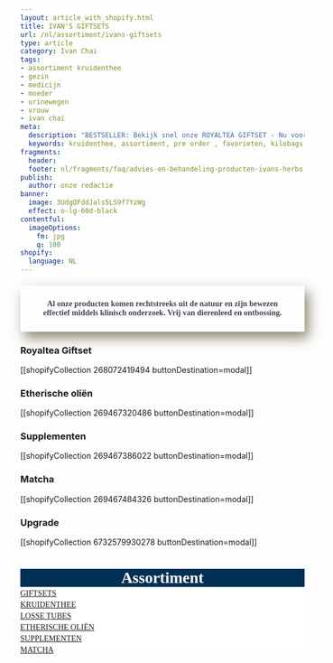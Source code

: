 ```yaml
---
layout: article_with_shopify.html
title: IVAN'S GIFTSETS
url: /nl/assortiment/ivans-giftsets
type: article
category: Ivan Chai
tags:
- assortiment kruidenthee
- gezin
- medicijn
- moeder
- urinewegen
- vrouw
- ivan chai
meta:
  description: "BESTSELLER: Bekijk snel onze ROYALTEA GIFTSET - Nu voor maar €39,95 bij aanmelden nieuwsbrief = 20% KORTING..."
  keywords: kruidenthee, assortiment, pre order , favorieten, kilobags, inzichten, geschenkdoos, cadeau, katoen, draagtas, beker, theezeef
fragments:
  header:
  footer: nl/fragments/faq/advies-en-behandeling-producten-ivans-herbs
publish:
  author: onze redactie
banner:
  image: 3UdgQFddJals5LS9f7YzWg
  effect: o-lg-60d-black
contentful:
  imageOptions:
    fm: jpg
    q: 100
shopify:
  language: NL
---
```

<div class="space-25"></div>
<div class="col-md-12">
        <h4 style="font-family:papyrus; color: #3f4450; text-align: center; padding: 25px; box-shadow: 7px 11px 21px #8f8a72">Al onze producten komen rechtstreeks uit de natuur en zijn bewezen effectief middels klinisch onderzoek. Vrij van dierenleed en ontbossing.</h4>
    </div>

### Royaltea Giftset

[[shopifyCollection 268072419494 buttonDestination=modal]]

### Etherische oliën

[[shopifyCollection 269467320486 buttonDestination=modal]]

### Supplementen

[[shopifyCollection 269467386022 buttonDestination=modal]]

### Matcha

[[shopifyCollection 269467484326 buttonDestination=modal]]

### Upgrade

[[shopifyCollection 6732579930278 buttonDestination=modal]]

  <!-- Start Assortiment -->
<h1 style="font-family:monad; background-color: #003154; color: #fff; text-align: center; margin-bottom:auto">Assortiment</h1>
    <div class="space-25"></div>
    <div class="text-center col-12 section-title aos-init aos-animate" data-aos="fade-down" data-aos-delay="100">
        <div class="space-25" style="background-color:white"></div>
            <div class="row align-items-center" style="background-color:white">
                <div class="col-lg-4 col-md-6 col-12 count-up">
                    <div class="fact-box text-center aos-init aos-animate" style="background-image: url(assets/img/eco7-4.jpg); background-color:white" data-aos="fade-up" data-aos-delay="150">
                        <a href="/nl/assortiment/ivans-giftsets"><img src="https://images.ctfassets.net/lyvtxhzy9zgr/3UdgQFddJals5LS9f7YzWg/edb76086ada51c95d2bfaeb76585d06b/royalteagiftset-field.JPG?w=1900&h=700&fit=fill" class="img-fluid" alt="" style="border:2px solid #fff;-moz-box-shadow: 0px 6px 5px #ccc;-webkit-box-shadow: 0px 6px 5px #ccc;box-shadow: 0px 6px 5px #ccc; -moz-border-radius:190px;-webkit-border-radius:190px;border-radius:190px;"></a>
                            <div class="space-25"></div>
                        <a href="/nl/assortiment/ivans-giftsets" style="font-family:monad ; margin: auto">GIFTSETS</a>
                            <div class="space-25"></div>
                        </div>
                    </div>
                <div class="col-lg-4 col-md-6 col-12">
                    <div class="fact-box text-center count-down aos-init aos-animate" style="background-image: url(assets/img/eco7-2.jpg); background-color:white" data-aos="fade-up" data-aos-delay="350">
                        <a href="/nl/assortiment/ivans-assortiment-siberische-kruidenthee"><img src="https://images.ctfassets.net/lyvtxhzy9zgr/6cLNmpKKbxeuGKGCFURgOB/4b4c3c57428e27ca2384a765a28dcd60/bekijkonsassortiment.jpg?w=1900&h=700&fit=fill" class="img-fluid" alt="" style="border:2px solid #fff;-moz-box-shadow: 0px 6px 5px #ccc;-webkit-box-shadow: 0px 6px 5px #ccc;box-shadow: 0px 6px 5px #ccc; -moz-border-radius:190px;-webkit-border-radius:190px;border-radius:190px;"></a>
                            <div class="space-25"></div>
                        <a href="/nl/assortiment/ivans-assortiment-siberische-kruidenthee" style="font-family:monad ; margin: auto">KRUIDENTHEE</a>
                            <div class="space-25"></div>
                        </div>
                    </div>
                <div class="col-lg-4 col-md-6 col-12">
                    <div class="fact-box text-center count-up aos-init aos-animate" style="background-image: url(assets/img/eco7-3.jpg); background-color:white" data-aos="fade-up" data-aos-delay="550">
                        <a href="/nl/assortiment/ivans-assortiment-kruidenthee/tubes"><img src="https://images.ctfassets.net/lyvtxhzy9zgr/2wOzYAJY52SwspFuooWAV5/8e809b647499fa1bb662d663f7324e64/kruidenthee_ivan_chai.jpg?w=1900&h=700&fit=fill" class="img-fluid" alt="" style="border:2px solid #fff;-moz-box-shadow: 0px 6px 5px #ccc;-webkit-box-shadow: 0px 6px 5px #ccc;box-shadow: 0px 6px 5px #ccc; -moz-border-radius:190px;-webkit-border-radius:190px;border-radius:190px;"></a>
                            <div class="space-25"></div>
                        <a href="/nl/assortiment/ivans-assortiment-kruidenthee/tubes" style="font-family:monad ; margin: auto">LOSSE TUBES</a>
                            <div class="space-25"></div>
                    </div>
                    </div>
                </div>
            </div>
        </div>
    </div>
    <div class="space-25"></div>
    <div class="text-center col-12 section-title aos-init aos-animate" data-aos="fade-down" data-aos-delay="100">
        <div class="space-25" style="background-color:white"></div>
            <div class="row align-items-center" style="background-color:white">
                <div class="col-lg-4 col-md-6 col-12 count-up">
                    <div class="fact-box text-center aos-init aos-animate" style="background-image: url(assets/img/eco7-4.jpg); background-color:white" data-aos="fade-up" data-aos-delay="150">
                        <a href="/nl/assortiment/ivans-assortiment-etherische-olien"><img src="https://images.ctfassets.net/lyvtxhzy9zgr/dEvkgc7HH6nQSdpg9wGLl/6eac7e29feae751e0dd3f12b10858d59/essential_oil.jpg?w=1900&h=700&fit=fill" class="img-fluid" alt="" style="border:2px solid #fff;-moz-box-shadow: 0px 6px 5px #ccc;-webkit-box-shadow: 0px 6px 5px #ccc;box-shadow: 0px 6px 5px #ccc; -moz-border-radius:190px;-webkit-border-radius:190px;border-radius:190px;"></a>
                            <div class="space-25"></div>
                        <a href="/nl/assortiment/ivans-assortiment-etherische-olien" style="font-family:monad ; margin: auto">ETHERISCHE OLIËN</a>
                            <div class="space-25"></div>
                        </div>
                    </div>
                <div class="col-lg-4 col-md-6 col-12">
                    <div class="fact-box text-center count-down aos-init aos-animate" style="background-image: url(assets/img/eco7-2.jpg); background-color:white" data-aos="fade-up" data-aos-delay="350">
                        <a href="/nl/assortiment/ivans-assortiment-supplementen"><img src="https://images.ctfassets.net/lyvtxhzy9zgr/7CuvA91NO0YXMjjoZVMkO2/9fc00729cec5f048bc5b1ab669a9ff37/supplements.jpg?w=1900&h=700&fit=fill" class="img-fluid" alt="" style="border:2px solid #fff;-moz-box-shadow: 0px 6px 5px #ccc;-webkit-box-shadow: 0px 6px 5px #ccc;box-shadow: 0px 6px 5px #ccc; -moz-border-radius:190px;-webkit-border-radius:190px;border-radius:190px;"></a>
                            <div class="space-25"></div>
                        <a href="/nl/assortiment/ivans-assortiment-supplementen" style="font-family:monad ; margin: auto">SUPPLEMENTEN</a>
                            <div class="space-25"></div>
                        </div>
                    </div>
                <div class="col-lg-4 col-md-6 col-12">
                    <div class="fact-box text-center count-up aos-init aos-animate" style="background-image: url(assets/img/eco7-3.jpg); background-color:white" data-aos="fade-up" data-aos-delay="550">
                        <a href="/nl/assortiment/ivans-assortiment-siberische-matcha"><img src="https://images.ctfassets.net/lyvtxhzy9zgr/1UEc7i81hlGMcqwxAds8KY/2bd4349a2da21ca47ead1d70998cf002/matcha.jpg?w=1900&h=700&fit=fill" class="img-fluid" alt="" style="border:2px solid #fff;-moz-box-shadow: 0px 6px 5px #ccc;-webkit-box-shadow: 0px 6px 5px #ccc;box-shadow: 0px 6px 5px #ccc; -moz-border-radius:190px;-webkit-border-radius:190px;border-radius:190px;"></a>
                            <div class="space-25"></div>
                        <a href="/nl/assortiment/ivans-assortiment-siberische-matcha" style="font-family:monad ; margin: auto">MATCHA</a>
                            <div class="space-25"></div>
                    </div>
                    </div>
                </div>
            </div>
        </div>
    </div>
    <!-- End Assortiment -->
